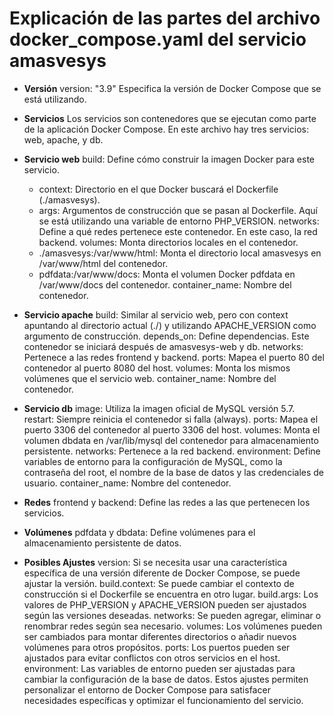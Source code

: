 # Explicación de las partes del archivo docker_compose.yaml del servicio amasvesys

- **Versión**
version: "3.9" Especifica la versión de Docker Compose que se está utilizando. 

- **Servicios**
Los servicios son contenedores que se ejecutan como parte de la aplicación Docker Compose. En este archivo hay tres servicios: web, apache, y db.

- **Servicio web**
build: Define cómo construir la imagen Docker para este servicio.
  - context: Directorio en el que Docker buscará el Dockerfile (./amasvesys).
  - args: Argumentos de construcción que se pasan al Dockerfile. Aquí se está utilizando una variable de entorno PHP_VERSION.
networks: Define a qué redes pertenece este contenedor. En este caso, la red backend.
volumes: Monta directorios locales en el contenedor.
  - ./amasvesys:/var/www/html: Monta el directorio local amasvesys en /var/www/html del contenedor.
  - pdfdata:/var/www/docs: Monta el volumen Docker pdfdata en /var/www/docs del contenedor.
container_name: Nombre del contenedor.

- **Servicio apache**
build: Similar al servicio web, pero con context apuntando al directorio actual (./) y utilizando APACHE_VERSION como argumento de construcción.
depends_on: Define dependencias. Este contenedor se iniciará después de amasvesys-web y db.
networks: Pertenece a las redes frontend y backend.
ports: Mapea el puerto 80 del contenedor al puerto 8080 del host.
volumes: Monta los mismos volúmenes que el servicio web.
container_name: Nombre del contenedor.

- **Servicio db**
image: Utiliza la imagen oficial de MySQL versión 5.7.
restart: Siempre reinicia el contenedor si falla (always).
ports: Mapea el puerto 3306 del contenedor al puerto 3306 del host.
volumes: Monta el volumen dbdata en /var/lib/mysql del contenedor para almacenamiento persistente.
networks: Pertenece a la red backend.
environment: Define variables de entorno para la configuración de MySQL, como la contraseña del root, el nombre de la base de datos y las credenciales de usuario.
container_name: Nombre del contenedor.

- **Redes**
frontend y backend: Define las redes a las que pertenecen los servicios.

- **Volúmenes**
pdfdata y dbdata: Define volúmenes para el almacenamiento persistente de datos.

- **Posibles Ajustes**
version: Si se necesita usar una característica específica de una versión diferente de Docker Compose, se puede ajustar la versión.
build.context: Se puede cambiar el contexto de construcción si el Dockerfile se encuentra en otro lugar.
build.args: Los valores de PHP_VERSION y APACHE_VERSION pueden ser ajustados según las versiones deseadas.
networks: Se pueden agregar, eliminar o renombrar redes según sea necesario.
volumes: Los volúmenes pueden ser cambiados para montar diferentes directorios o añadir nuevos volúmenes para otros propósitos.
ports: Los puertos pueden ser ajustados para evitar conflictos con otros servicios en el host.
environment: Las variables de entorno pueden ser ajustadas para cambiar la configuración de la base de datos.
Estos ajustes permiten personalizar el entorno de Docker Compose para satisfacer necesidades específicas y optimizar el funcionamiento del servicio.

